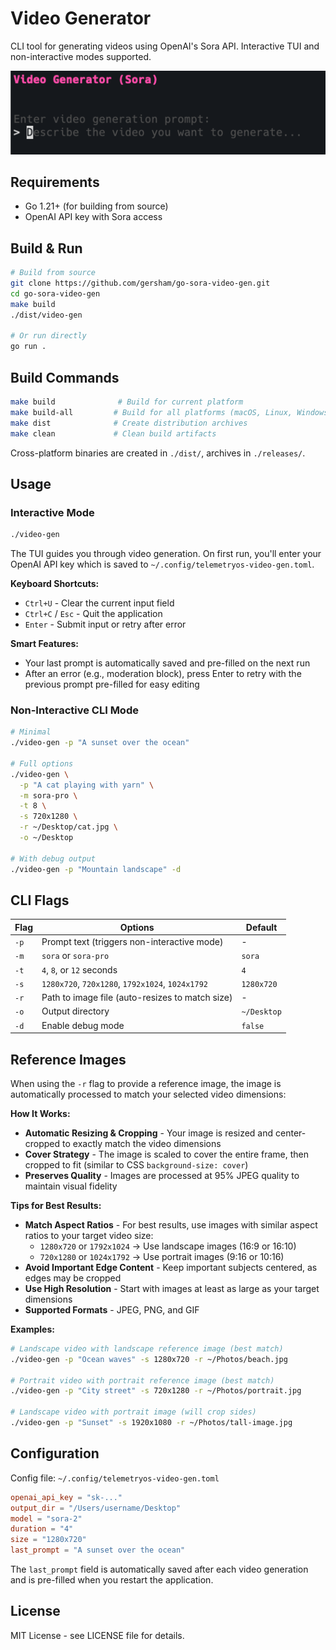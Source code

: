 # Video Generator

CLI tool for generating videos using OpenAI's Sora API. Interactive TUI and non-interactive modes supported.

![Video Generator Screenshot](screenshot.png)

## Requirements

- Go 1.21+ (for building from source)
- OpenAI API key with Sora access

## Build & Run

```bash
# Build from source
git clone https://github.com/gersham/go-sora-video-gen.git
cd go-sora-video-gen
make build
./dist/video-gen

# Or run directly
go run .
```

## Build Commands

```bash
make build              # Build for current platform
make build-all         # Build for all platforms (macOS, Linux, Windows)
make dist              # Create distribution archives
make clean             # Clean build artifacts
```

Cross-platform binaries are created in `./dist/`, archives in `./releases/`.

## Usage

### Interactive Mode

```bash
./video-gen
```

The TUI guides you through video generation. On first run, you'll enter your OpenAI API key which is saved to `~/.config/telemetryos-video-gen.toml`.

**Keyboard Shortcuts:**
- `Ctrl+U` - Clear the current input field
- `Ctrl+C` / `Esc` - Quit the application
- `Enter` - Submit input or retry after error

**Smart Features:**
- Your last prompt is automatically saved and pre-filled on the next run
- After an error (e.g., moderation block), press Enter to retry with the previous prompt pre-filled for easy editing

### Non-Interactive CLI Mode

```bash
# Minimal
./video-gen -p "A sunset over the ocean"

# Full options
./video-gen \
  -p "A cat playing with yarn" \
  -m sora-pro \
  -t 8 \
  -s 720x1280 \
  -r ~/Desktop/cat.jpg \
  -o ~/Desktop

# With debug output
./video-gen -p "Mountain landscape" -d
```

## CLI Flags

| Flag | Options | Default |
|------|---------|---------|
| `-p` | Prompt text (triggers non-interactive mode) | - |
| `-m` | `sora` or `sora-pro` | `sora` |
| `-t` | `4`, `8`, or `12` seconds | `4` |
| `-s` | `1280x720`, `720x1280`, `1792x1024`, `1024x1792` | `1280x720` |
| `-r` | Path to image file (auto-resizes to match size) | - |
| `-o` | Output directory | `~/Desktop` |
| `-d` | Enable debug mode | `false` |

## Reference Images

When using the `-r` flag to provide a reference image, the image is automatically processed to match your selected video dimensions:

**How It Works:**
- **Automatic Resizing & Cropping** - Your image is resized and center-cropped to exactly match the video dimensions
- **Cover Strategy** - The image is scaled to cover the entire frame, then cropped to fit (similar to CSS `background-size: cover`)
- **Preserves Quality** - Images are processed at 95% JPEG quality to maintain visual fidelity

**Tips for Best Results:**
- **Match Aspect Ratios** - For best results, use images with similar aspect ratios to your target video size:
  - `1280x720` or `1792x1024` → Use landscape images (16:9 or 16:10)
  - `720x1280` or `1024x1792` → Use portrait images (9:16 or 10:16)
- **Avoid Important Edge Content** - Keep important subjects centered, as edges may be cropped
- **Use High Resolution** - Start with images at least as large as your target dimensions
- **Supported Formats** - JPEG, PNG, and GIF

**Examples:**
```bash
# Landscape video with landscape reference image (best match)
./video-gen -p "Ocean waves" -s 1280x720 -r ~/Photos/beach.jpg

# Portrait video with portrait reference image (best match)
./video-gen -p "City street" -s 720x1280 -r ~/Photos/portrait.jpg

# Landscape video with portrait image (will crop sides)
./video-gen -p "Sunset" -s 1920x1080 -r ~/Photos/tall-image.jpg
```

## Configuration

Config file: `~/.config/telemetryos-video-gen.toml`

```toml
openai_api_key = "sk-..."
output_dir = "/Users/username/Desktop"
model = "sora-2"
duration = "4"
size = "1280x720"
last_prompt = "A sunset over the ocean"
```

The `last_prompt` field is automatically saved after each video generation and is pre-filled when you restart the application.

## License

MIT License - see LICENSE file for details.
